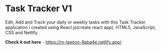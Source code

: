 # Task Tracker V1 

Edit, Add and Track your daily or weekly tasks with this Task Tracker application i created using React.js(create react app), HTML5, JavaScript, CSS and Netlify.

**Check it out here** - https://m-lawton-9aba4e.netlify.app/

